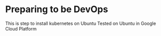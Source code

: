 # Preparing to be DevOps
This is step to install kubernetes on Ubuntu
Tested on Ubuntu in Google Cloud Platform
